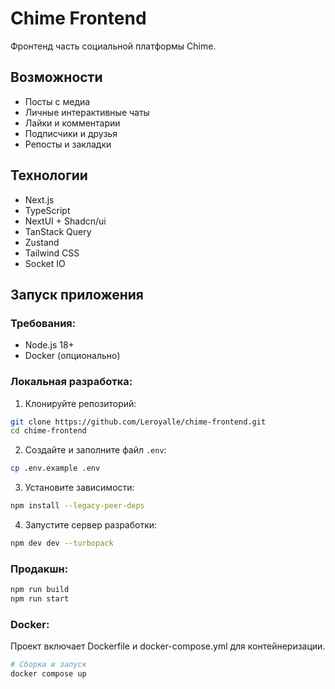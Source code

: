 # Chime Frontend

Фронтенд часть социальной платформы Chime.

## Возможности

- Посты с медиа
- Личные интерактивные чаты
- Лайки и комментарии
- Подписчики и друзья
- Репосты и закладки

## Технологии

- Next.js
- TypeScript
- NextUI + Shadcn/ui
- TanStack Query
- Zustand
- Tailwind CSS
- Socket IO

## Запуск приложения

### Требования:

- Node.js 18+
- Docker (опционально)

### Локальная разработка:

1. Клонируйте репозиторий:

```bash
git clone https://github.com/Leroyalle/chime-frontend.git
cd chime-frontend
```

2. Создайте и заполните файл `.env`:

```bash
cp .env.example .env
```

3. Установите зависимости:

```bash
npm install --legacy-peer-deps
```

4. Запустите сервер разработки:

```bash
npm dev dev --turbopack
```

### Продакшн:

```bash
npm run build
npm run start
```

### Docker:

Проект включает Dockerfile и docker-compose.yml для контейнеризации.

```bash
# Сборка и запуск
docker compose up
```
